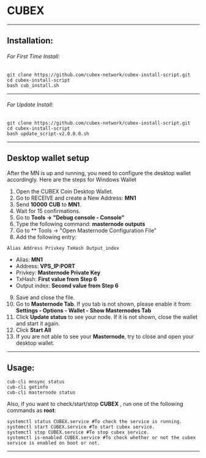 # CUBEX
***
## Installation:
###### For First Time Install:
```
git clone https://github.com/cubex-network/cubex-install-script.git
cd cubex-install-script
bash cub_install.sh
```
***
###### For Update Install:
```
git clone https://github.com/cubex-network/cubex-install-script.git
cd cubex-install-script
bash update_script-v2.0.0.0.sh
```
***

## Desktop wallet setup

After the MN is up and running, you need to configure the desktop wallet accordingly. Here are the steps for Windows Wallet
1. Open the CUBEX Coin Desktop Wallet.
2. Go to RECEIVE and create a New Address: **MN1**
3. Send **10000** **CUB** to **MN1**.
4. Wait for 15 confirmations.
5. Go to **Tools -> "Debug console - Console"**
6. Type the following command: **masternode outputs**
7. Go to  ** Tools -> "Open Masternode Configuration File"
8. Add the following entry:
```
Alias Address Privkey TxHash Output_index
```
* Alias: **MN1**
* Address: **VPS_IP:PORT**
* Privkey: **Masternode Private Key**
* TxHash: **First value from Step 6**
* Output index:  **Second value from Step 6**
9. Save and close the file.
10. Go to **Masternode Tab**. If you tab is not shown, please enable it from: **Settings - Options - Wallet - Show Masternodes Tab**
11. Click **Update status** to see your node. If it is not shown, close the wallet and start it again.
10. Click **Start All**
11. If you are not able to see your **Masternode**, try to close and open your desktop wallet.

***

## Usage:

```
cub-cli mnsync status
cub-cli getinfo
cub-cli masternode status
```

Also, if you want to check/start/stop **CUBEX** , run one of the following commands as **root**:

```
systemctl status CUBEX.service #To check the service is running.
systemctl start CUBEX.service #To start cubex service.
systemctl stop CUBEX.service #To stop cubex service.
systemctl is-enabled CUBEX.service #To check whether or not the cubex service is enabled on boot or not.
```

***

